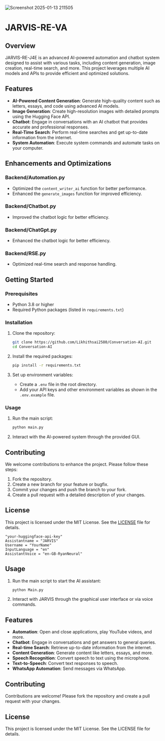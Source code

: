 

![Screenshot 2025-01-13 211505](https://github.com/user-attachments/assets/5ea57779-1461-4dd8-919a-ae05b702445f)




# JARVIS-RE-VA

## Overview

JARVIS-RE-J4E is an advanced AI-powered automation and chatbot system designed to assist with various tasks, including content generation, image creation, real-time search, and more. This project leverages multiple AI models and APIs to provide efficient and optimized solutions.

## Features

- **AI-Powered Content Generation**: Generate high-quality content such as letters, essays, and code using advanced AI models.
- **Image Generation**: Create high-resolution images with detailed prompts using the Hugging Face API.
- **Chatbot**: Engage in conversations with an AI chatbot that provides accurate and professional responses.
- **Real-Time Search**: Perform real-time searches and get up-to-date information from the internet.
- **System Automation**: Execute system commands and automate tasks on your computer.

## Enhancements and Optimizations

### Backend/Automation.py
- Optimized the `content_writer_ai` function for better performance.
- Enhanced the `generate_images` function for improved efficiency.

### Backend/Chatbot.py
- Improved the chatbot logic for better efficiency.

### Backend/ChatGpt.py
- Enhanced the chatbot logic for better efficiency.

### Backend/RSE.py
- Optimized real-time search and response handling.

## Getting Started

### Prerequisites

- Python 3.8 or higher
- Required Python packages (listed in `requirements.txt`)

### Installation

1. Clone the repository:
   ```bash
   git clone https://github.com/Likhithsai2580/Conversation-AI.git
   cd Conversation-AI
   ```

2. Install the required packages:
   ```bash
   pip install -r requirements.txt
   ```

3. Set up environment variables:
   - Create a `.env` file in the root directory.
   - Add your API keys and other environment variables as shown in the `.env.example` file.

### Usage

1. Run the main script:
   ```bash
   python main.py
   ```

2. Interact with the AI-powered system through the provided GUI.

## Contributing

We welcome contributions to enhance the project. Please follow these steps:

1. Fork the repository.
2. Create a new branch for your feature or bugfix.
3. Commit your changes and push the branch to your fork.
4. Create a pull request with a detailed description of your changes.

## License

This project is licensed under the MIT License. See the [LICENSE](LICENSE) file for details.


    
    "your-huggingface-api-key"
    Assistantname = "JARVIS"
    Username = "YourName"
    InputLanguage = "en"
    AssistantVoice = "en-GB-RyanNeural"
    

## Usage

1. Run the main script to start the AI assistant:
    ```sh
    python Main.py
    ```

2. Interact with JARVIS through the graphical user interface or via voice commands.

## Features

- **Automation**: Open and close applications, play YouTube videos, and more.
- **Chatbot**: Engage in conversations and get answers to general queries.
- **Real-time Search**: Retrieve up-to-date information from the internet.
- **Content Generation**: Generate content like letters, essays, and more.
- **Speech Recognition**: Convert speech to text using the microphone.
- **Text-to-Speech**: Convert text responses to speech.
- **WhatsApp Automation**: Send messages via WhatsApp.

## Contributing

Contributions are welcome! Please fork the repository and create a pull request with your changes.

## License

This project is licensed under the MIT License. See the LICENSE file for details.
